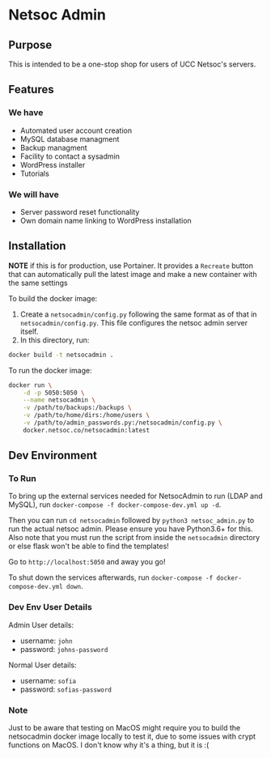 # Netsoc Admin

## Purpose

This is intended to be a one-stop shop for users of UCC Netsoc's servers.

## Features

### We have

* Automated user account creation
* MySQL database managment
* Backup managment
* Facility to contact a sysadmin
* WordPress installer
* Tutorials

### We will have

* Server password reset functionality
* Own domain name linking to WordPress installation

## Installation

**NOTE** if this is for production, use Portainer. It provides a `Recreate` button that can automatically pull the latest image and make a new container with the same settings

To build the docker image:

1. Create a `netsocadmin/config.py` following the same format as of that in `netsocadmin/config.py`. This file configures the netsoc admin server itself.
2. In this directory, run:

```bash
docker build -t netsocadmin .
```

To run the docker image:

```bash
docker run \
    -d -p 5050:5050 \
    --name netsocadmin \
    -v /path/to/backups:/backups \
    -v /path/to/home/dirs:/home/users \
    -v /path/to/admin_passwords.py:/netsocadmin/config.py \
    docker.netsoc.co/netsocadmin:latest
```

## Dev Environment

### To Run

To bring up the external services needed for NetsocAdmin to run (LDAP and MySQL), run `docker-compose -f docker-compose-dev.yml up -d`.

Then you can run `cd netsocadmin` followed by `python3 netsoc_admin.py` to run the actual netsoc admin.
Please ensure you have Python3.6+ for this.
Also note that you must run the script from inside the `netsocadmin` directory or else flask won't be able to find the templates!

Go to `http://localhost:5050` and away you go!

To shut down the services afterwards, run `docker-compose -f docker-compose-dev.yml down`.

### Dev Env User Details
Admin User details:

* username: `john`
* password: `johns-password`

Normal User details:

* username: `sofia`
* password: `sofias-password`

### Note
Just to be aware that testing on MacOS might require you to build the netsocadmin docker image locally to test it, due to some issues with crypt functions on MacOS.
I don't know why it's a thing, but it is :(
